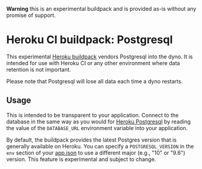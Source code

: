 **Warning** this is an experimental buildpack and is provided as-is without any
promise of support.

# Heroku CI buildpack: Postgresql

This experimental [Heroku buildpack](http://devcenter.heroku.com/articles/buildpacks)
vendors Postgresql into the dyno. It is intended for use with Heroku CI or any
other environment where data retention is not important.

Please note that Postgresql will lose all data each time a dyno restarts.

## Usage

This is intended to be transparent to your application. Connect to the database
in the same way as you would for [Heroku Postgresql](https://www.heroku.com/postgres)
by reading the value of the `DATABASE_URL` environment variable into your application.

By default, the buildpack provides the latest Postgres version that is
generally available on Heroku. You can specify a `POSTGRESQL_VERSION`
in the `env` section of your
[app.json](https://devcenter.heroku.com/articles/heroku-ci#environment-variables-env-key)
to use a different major (e.g., "10" or "9.6") version. This feature
is experimental and subject to change.
